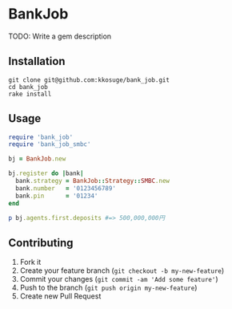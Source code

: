 # BankJob

TODO: Write a gem description

## Installation

```
git clone git@github.com:kkosuge/bank_job.git
cd bank_job
rake install
```

## Usage

```ruby
require 'bank_job'
require 'bank_job_smbc'

bj = BankJob.new

bj.register do |bank|
  bank.strategy = BankJob::Strategy::SMBC.new
  bank.number   = '0123456789'
  bank.pin      = '01234'
end

p bj.agents.first.deposits #=> 500,000,000円
```

## Contributing

1. Fork it
2. Create your feature branch (`git checkout -b my-new-feature`)
3. Commit your changes (`git commit -am 'Add some feature'`)
4. Push to the branch (`git push origin my-new-feature`)
5. Create new Pull Request
